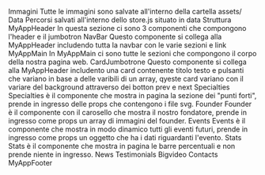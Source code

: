 Immagini
Tutte le immagini sono salvate all'interno della cartella assets/
Data
Percorsi salvati all'interno dello store.js situato in data
Struttura
MyAppHeader
In questa sezione ci sono 3 componenti che compongono l'header e il jumbotron
NavBar
Questo componente si collega alla MyAppHeader includendo tutta la navbar con le varie sezioni e link 
MyAppMain
In MyAppMain ci sono tutte le sezioni che compongono il corpo della nostra pagina web.
CardJumbotrone
Questo componente si collega alla MyAppHeader includento una card contenente titolo testo e pulsanti che variano in base a delle varibili di un array, qyeste card variano con il variare del background attraverso dei botton prev e next
Specialties
Specialties è il componente che mostra in pagina la sezione dei "punti forti", prende in ingresso delle props che contengono i file svg.
Founder
Founder è il componente con il carosello che mostra il nostro fondatore, prende in ingresso come props un array di immagini del founder.
Events
Events è il componente che mostra in modo dinamico tutti gli eventi futuri, prende in ingresso come props un oggetto che ha i dati riguardanti l'evento.
Stats
Stats è il componente che mostra in pagina le barre percentuali e non prende niente in ingresso.
News
Testimonials
Bigvideo
Contacts
MyAppFooter
